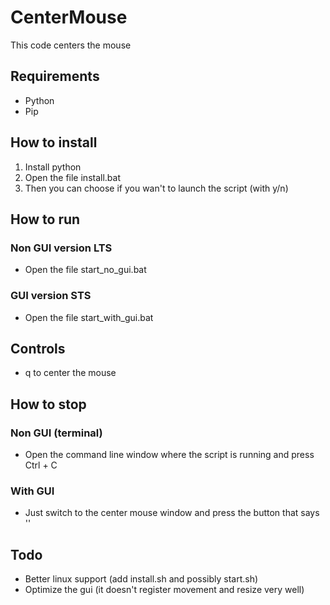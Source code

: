 # CenterMouse
This code centers the mouse
## Requirements
- Python
- Pip
## How to install
1. Install python
2. Open the file install.bat
3. Then you can choose if you wan't to launch the script (with y/n)
## How to run
### Non GUI version LTS
- Open the file start_no_gui.bat
### GUI version STS
- Open the file start_with_gui.bat
## Controls
- q to center the mouse
## How to stop
### Non GUI (terminal)
- Open the command line window where the script is running and press Ctrl + C
### With GUI
- Just switch to the center mouse window and press the button that says ''
## Todo
- Better linux support (add install.sh and possibly start.sh)
- Optimize the gui (it doesn't register movement and resize very well)
